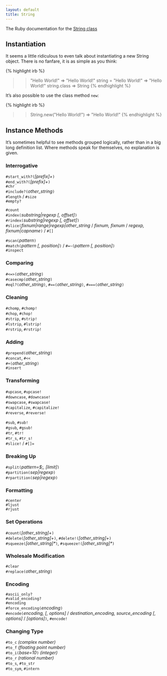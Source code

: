 ```yaml
---
layout: default
title: String
---
```


The Ruby documentation for the [String class][rdoc]

## Instantiation

It seems a little ridiculous to even talk about instantiating a new String object. There is no fanfare, it is as simple as you think:

{% highlight irb %}
>> "Hello World!"
=> "Hello World!"
>> string = "Hello World!"
=> "Hello World!"
>> string.class
=> String
{% endhighlight %}

It’s also possible to use the class method `new`:

{% highlight irb %}
>> String.new("Hello World!")
=> "Hello World!"
{% endhighlight %}

## Instance Methods

It’s sometimes helpful to see methods grouped logically, rather than in a big long definition list. Where methods speak for themselves, no explanation is given.

### Interrogative

`#start_with?(`*\[prefix\]+*`)`  
`#end_with?(`*\[prefix\]+*`)`  
`#chr`  
`#include?(`*other_string*`)`  
`#length` / `#size`  
`#empty?`  

`#count`  
`#index(`*substring|regexp \[, offset\]*`)`  
`#rindex(`*substring|regexp \[, offset\]*`)`  
`#slice(`*fixnum|range|regexp|other_string* / *fixnum, fixnum* / *regexp, fixnum|capname*`)` / `#[]` 

`#scan(`*pattern*`)`  
`#match(`*pattern \[, position\]*`)` / `#=~(`*pattern \[, position\]*`)`  
`#inspect`  

### Comparing

`#<=>(`*other_string*`)`  
`#casecmp(`*other_string*`)`  
`#eql?(`*other_string*`)`, `#==(`*other_string*`)`, `#===(`*other_string*`)`  

### Cleaning

`#chomp`, `#chomp!`  
`#chop`, `#chop!`  
`#strip`, `#strip!`  
`#lstrip`, `#lstrip!`  
`#rstrip`, `#rstrip!`  

### Adding

`#prepend(`*other_string*`)`  
`#concat`, `#<<`  
`#+(`*other_string*`)`  
`#insert` 

### Transforming

`#upcase`, `#upcase!`  
`#downcase`, `#downcase!`  
`#swapcase`, `#swapcase!`  
`#capitalize`, `#capitalize!`  
`#reverse`, `#reverse!`  

`#sub`, `#sub!`  
`#gsub`, `#gsub!`  
`#tr`, `#tr!`  
`#tr_s`, `#tr_s!`  
`#slice!` / `#[]=`  

### Breaking Up

`#split(`*pattern=$;, \[limit\]*`)`  
`#partition(`*sep|regexp*`)`  
`#rpartition(`*sep|regexp*`)`  

### Formatting

`#center`  
`#ljust`  
`#rjust`  

### Set Operations

`#count(`*\[other_string\]+*`)`  
`#delete(`*\[other_string\]+*`)`, `#delete!(`*\[other_string\]+*`)`  
`#squeeze(`*\[other_string\]\**`)`, `#squeeze!(`*\[other_string\]\**`)`  

### Wholesale Modification

`#clear`  
`#replace(`*other_string*`)`  

### Encoding

`#ascii_only?`  
`#valid_encoding?`  
`#encoding`  
`#force_encoding(`*encoding*`)`  
`#encode(`*encoding, \[, options\]* / *destination_encoding, source_encoding \[, options\]* / *\[options\]*`)`, `#encode!`  

### Changing Type

`#to_c` *(complex number)*  
`#to_f` *(floating point number)*  
`#to_i(`*base=10*`)` *(integer)*  
`#to_r` *(rational number)*  
`#to_s`, `#to_str`  
`#to_sym`, `#intern`  



[rdoc]: http://www.ruby-doc.org/core-1.9.3/String.html
